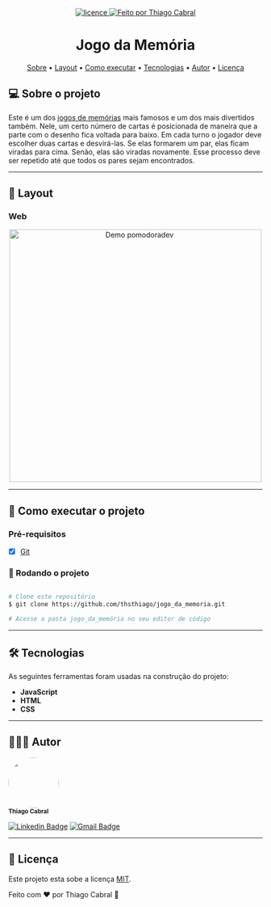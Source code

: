 <p align="center">
  <a href="https://github.com/thsthiago/pomodoro.dev/blob/main/LICENSE">
    <img alt="licence" src="https://img.shields.io/github/license/thsthiago/pomodoro.dev?label=license">
  </a>

  <a href="https://www.linkedin.com/in/thsthiago-cabral/">
    <img alt="Feito por Thiago Cabral" src="https://img.shields.io/badge/Feito%20por-Thiago%20Cabral-red">
  </a>

</p>

<h1 align="center">Jogo da Memória</h1>

<p align="center">
 <a href="#-sobre-o-projeto">Sobre</a> •
 <a href="#-layout">Layout</a> • 
 <a href="#-como-executar-o-projeto">Como executar</a> • 
 <a href="#-tecnologias">Tecnologias</a> • 
 <a href="#-autor">Autor</a> • 
 <a href="#user-content--licença">Licença</a>
</p>

## 💻 Sobre o projeto

Este é um dos [jogos de memórias](https://rachacuca.com.br/passatempos/jogo-da-memoria/) mais famosos e um dos mais divertidos também. Nele, um certo número de cartas é posicionada de maneira que a parte com o desenho fica voltada para baixo. Em cada turno o jogador deve escolher duas cartas e desvirá-las. Se elas formarem um par, elas ficam viradas para cima. Senão, elas são viradas novamente. Esse processo deve ser repetido até que todos os pares sejam encontrados.

---

## 🎨 Layout

### Web

<p align="center">
  <img alt="Demo pomodoradev" title="Demo pomodoradev" src="./github/tatakae.gif" width="500px">
</p>

---

## 🚀 Como executar o projeto

### Pré-requisitos

- [x] [Git](https://git-scm.com)

### 🧭 Rodando o projeto

```bash

# Clone este repositório
$ git clone https://github.com/thsthiago/jogo_da_memoria.git

# Acesse a pasta jogo_da_memória no seu editor de código

```

---

## 🛠 Tecnologias

As seguintes ferramentas foram usadas na construção do projeto:

- **JavaScript**
- **HTML**
- **CSS**

---

## 👨🏽‍💻 Autor

 <img style="border-radius: 50%;" src="https://avatars.githubusercontent.com/u/61162365?v=4" width="100px;" alt=""/>
 <br />
 <sub><b>Thiago Cabral</b></sub></a>
 <br />

[![Linkedin Badge](https://img.shields.io/badge/Thiago-0077B5?style=for-the-badge&logo=linkedin&logoColor=white&link=https://www.linkedin.com/in/thsthiago-cabral/)](https://www.linkedin.com/in/thsthiago-cabral/)
[![Gmail Badge](https://img.shields.io/badge/thiagocabral477@gmail.com-D14836?style=for-the-badge&logo=gmail&logoColor=white&link=mailto:thiagocabral477@gmail.com)](mailto:thiagocabral477@gmail.com)

---

## 📝 Licença

Este projeto esta sobe a licença [MIT](./LICENSE).

Feito com ❤️ por Thiago Cabral 🚀
